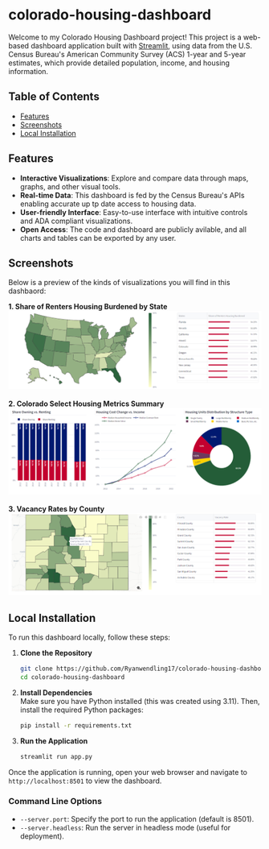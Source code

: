 # colorado-housing-dashboard
Welcome to my Colorado Housing Dashboard project! This project is a web-based dashboard application built with [Streamlit](https://streamlit.io/), using data from the U.S. Census Bureau's American Community Survey (ACS) 1-year and 5-year estimates, which provide detailed population, income, and housing information.

## Table of Contents
- [Features](#features)
- [Screenshots](#screenshots)
- [Local Installation](#local-installation)

## Features
- **Interactive Visualizations**: Explore and compare data through maps, graphs, and other visual tools.
- **Real-time Data**: This dashboard is fed by the Census Bureau's APIs enabling accurate up tp date access to housing data.
- **User-friendly Interface**: Easy-to-use interface with intuitive controls and ADA compliant visualizations.
- **Open Access**: The code and dashboard are publicly avilable, and all charts and tables can be exported by any user.

## Screenshots

Below is a preview of the kinds of visualizations you will find in this dashbaord:

**1. Share of Renters Housing Burdened by State**
   ![Screenshot1](assets/screenshots/state_by_state_renter_housing_burden.png)
   <br><br>
**2. Colorado Select Housing Metrics Summary**
   ![Screenshot1](assets/screenshots/colorado_summary.png)
   <br><br>
**3. Vacancy Rates by County**
   ![Screenshot1](assets/screenshots/county_level_vac_rate.png)

## Local Installation
To run this dashboard locally, follow these steps:

1. **Clone the Repository**
    ```sh
    git clone https://github.com/Ryanwendling17/colorado-housing-dashboard.git
    cd colorado-housing-dashboard
    ```

2. **Install Dependencies**
    <br>Make sure you have Python installed (this was created using 3.11). Then, install the required Python packages:
    ```sh
    pip install -r requirements.txt
    ```

3. **Run the Application**
    ```sh
    streamlit run app.py
    ```

Once the application is running, open your web browser and navigate to `http://localhost:8501` to view the dashboard.

### Command Line Options
- `--server.port`: Specify the port to run the application (default is 8501).
- `--server.headless`: Run the server in headless mode (useful for deployment).

